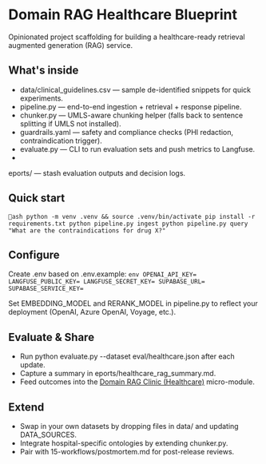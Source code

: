 ﻿# Domain RAG Healthcare Blueprint

Opinionated project scaffolding for building a healthcare-ready retrieval augmented generation (RAG) service.

## What's inside
- data/clinical_guidelines.csv — sample de-identified snippets for quick experiments.
- pipeline.py — end-to-end ingestion + retrieval + response pipeline.
- chunker.py — UMLS-aware chunking helper (falls back to sentence splitting if UMLS not installed).
- guardrails.yaml — safety and compliance checks (PHI redaction, contraindication trigger).
- evaluate.py — CLI to run evaluation sets and push metrics to Langfuse.
- eports/ — stash evaluation outputs and decision logs.

## Quick start
`ash
python -m venv .venv && source .venv/bin/activate
pip install -r requirements.txt
python pipeline.py ingest
python pipeline.py query "What are the contraindications for drug X?"
`

## Configure
Create .env based on .env.example:
`env
OPENAI_API_KEY=
LANGFUSE_PUBLIC_KEY=
LANGFUSE_SECRET_KEY=
SUPABASE_URL=
SUPABASE_SERVICE_KEY=
`

Set EMBEDDING_MODEL and RERANK_MODEL in pipeline.py to reflect your deployment (OpenAI, Azure OpenAI, Voyage, etc.).

## Evaluate & Share
- Run python evaluate.py --dataset eval/healthcare.json after each update.
- Capture a summary in eports/healthcare_rag_summary.md.
- Feed outcomes into the [Domain RAG Clinic (Healthcare)](../../02-learning-paths/micro-modules/retrieval-domain-rag-healthcare.md) micro-module.

## Extend
- Swap in your own datasets by dropping files in data/ and updating DATA_SOURCES.
- Integrate hospital-specific ontologies by extending chunker.py.
- Pair with 15-workflows/postmortem.md for post-release reviews.
